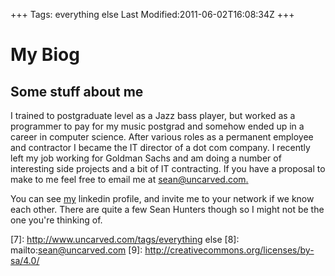 +++
Tags: everything else
Last Modified:2011-06-02T16:08:34Z
+++
# My Biog

## Some stuff about me

I trained to postgraduate level as a Jazz bass player, but worked as a
programmer to pay for my music postgrad and somehow ended up in a
career in computer science. After various roles as a permanent employee
and contractor I became the IT director of a dot com company. I
recently left my job working for Goldman Sachs and am doing a number of
interesting side projects and a bit of IT contracting. If you have a
proposal to make to me feel free to email me at [sean@uncarved.com.][5]

You can see [my][6] linkedin profile, and invite me to your network if we
know each other. There are quite a few Sean Hunters though so I might
not be the one you're thinking of.

[1]: http://www.uncarved.com/articles/biog
[2]: http://www.uncarved.com/
[3]: http://www.uncarved.com/articles/contact
[4]: http://www.uncarved.com/login/
[5]: mailto:sean@uncarved.com
[6]: http://www.linkedin.com/pub/sean-hunter/b/358/548
[7]: http://www.uncarved.com/tags/everything else
[8]: mailto:sean@uncarved.com
[9]: http://creativecommons.org/licenses/by-sa/4.0/
